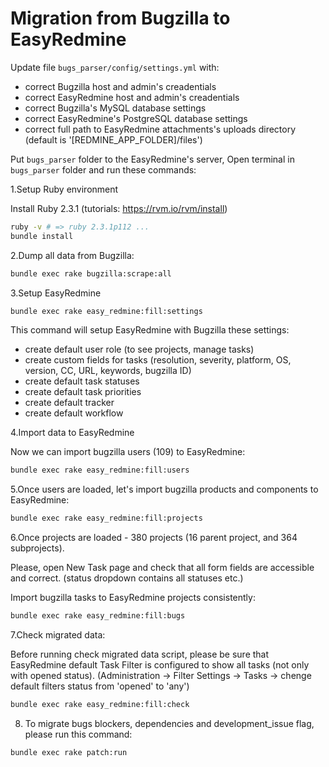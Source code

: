 # Migration from Bugzilla to EasyRedmine

Update file `bugs_parser/config/settings.yml` with:

* correct Bugzilla    host and admin's creadentials
* correct EasyRedmine host and admin's creadentials
* correct Bugzilla's    MySQL      database settings
* correct EasyRedmine's PostgreSQL database settings
* correct full path to EasyRedmine attachments's uploads directory (default is '[REDMINE_APP_FOLDER]/files')

Put `bugs_parser` folder to the EasyRedmine's server,
Open terminal in `bugs_parser` folder and run these commands:

1.Setup Ruby environment

Install Ruby 2.3.1 (tutorials: https://rvm.io/rvm/install)
```sh
ruby -v # => ruby 2.3.1p112 ...
bundle install
```

2.Dump all data from Bugzilla:

```sh
bundle exec rake bugzilla:scrape:all
```

3.Setup EasyRedmine

```sh
bundle exec rake easy_redmine:fill:settings
```

This command will setup EasyRedmine with Bugzilla these settings:

* create default user role (to see projects, manage tasks)
* create custom fields for tasks (resolution, severity, platform, OS, version, CC, URL, keywords, bugzilla ID)
* create default task statuses
* create default task priorities
* create default tracker
* create default workflow

4.Import data to EasyRedmine

Now we can import bugzilla users (109) to EasyRedmine:
```sh
bundle exec rake easy_redmine:fill:users
```

5.Once users are loaded, let's import bugzilla products and components to EasyRedmine:
```sh
bundle exec rake easy_redmine:fill:projects
```

6.Once projects are loaded - 380 projects (16 parent project, and 364 subprojects).

Please, open New Task page and check that all form fields are accessible and correct.
(status dropdown contains all statuses etc.)

Import bugzilla tasks to EasyRedmine projects сonsistently:
```sh
bundle exec rake easy_redmine:fill:bugs
```

7.Check migrated data:

Before running check migrated data script, please be sure that
EasyRedmine default Task Filter is configured to show all tasks (not only with opened status).
(Administration -> Filter Settings -> Tasks -> chenge default filters status from 'opened' to 'any')

```sh
bundle exec rake easy_redmine:fill:check
```

8. To migrate bugs blockers, dependencies and development_issue flag, please run this command:

```sh
bundle exec rake patch:run
```